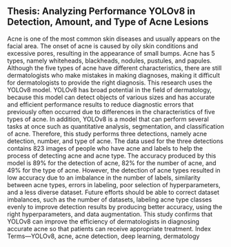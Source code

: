 ## Thesis: Analyzing Performance YOLOv8 in Detection, Amount, and Type of Acne Lesions

Acne is one of the most common skin diseases and
usually appears on the facial area. The onset of acne is caused
by oily skin conditions and excessive pores, resulting in the
appearance of small bumps. Acne has 5 types, namely whiteheads,
blackheads, nodules, pustules, and papules. Although
the five types of acne have different characteristics, there are
still dermatologists who make mistakes in making diagnoses,
making it difficult for dermatologists to provide the right
diagnosis. This research uses the YOLOv8 model. YOLOv8 has
broad potential in the field of dermatology, because this model
can detect objects of various sizes and has accurate and efficient
performance results to reduce diagnostic errors that previously
often occurred due to differences in the characteristics of
five types of acne. In addition, YOLOv8 is a model that can
perform several tasks at once such as quantitative analysis,
segmentation, and classification of acne. Therefore, this study
performs three detections, namely acne detection, number, and
type of acne. The data used for the three detections contains
823 images of people who have acne and labels to help the
process of detecting acne and acne type. The accuracy produced
by this model is 89% for the detection of acne, 82% for the
number of acne, and 49% for the type of acne. However, the
detection of acne types resulted in low accuracy due to an
imbalance in the number of labels, similarity between acne
types, errors in labeling, poor selection of hyperparameters,
and a less diverse dataset. Future efforts should be able to
correct dataset imbalances, such as the number of datasets,
labeling acne type classes evenly to improve detection results
by producing better accuracy, using the right hyperparameters,
and data augmentation. This study confirms that YOLOv8 can
improve the efficiency of dermatologists in diagnosing accurate
acne so that patients can receive appropriate treatment.
Index Terms—YOLOv8, acne, acne detection, deep learning,
dermatology
